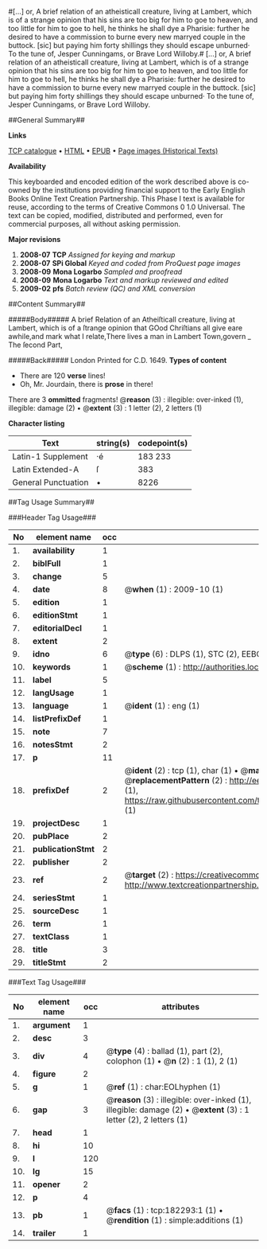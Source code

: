 #[...] or, A brief relation of an atheisticall creature, living at Lambert, which is of a strange opinion that his sins are too big for him to goe to heaven, and too little for him to goe to hell, he thinks he shall dye a Pharisie: further he desired to have a commission to burne every new marryed couple in the buttock. [sic] but paying him forty shillings they should escape unburned· To the tune of, Jesper Cunningams, or Brave Lord Willoby.#
[...] or, A brief relation of an atheisticall creature, living at Lambert, which is of a strange opinion that his sins are too big for him to goe to heaven, and too little for him to goe to hell, he thinks he shall dye a Pharisie: further he desired to have a commission to burne every new marryed couple in the buttock. [sic] but paying him forty shillings they should escape unburned· To the tune of, Jesper Cunningams, or Brave Lord Willoby.

##General Summary##

**Links**

[TCP catalogue](http://www.ota.ox.ac.uk/tcp/)  • 
[HTML](http://tei.it.ox.ac.uk/tcp/Texts-HTML/free/B01/B01782.html)  • 
[EPUB](http://tei.it.ox.ac.uk/tcp/Texts-EPUB/free/B01/B01782.epub) • 
[Page images (Historical Texts)](https://data.historicaltexts.jisc.ac.uk/view?pubId=eebo-99887568e&pageId=eebo-99887568e-182293-1)

**Availability**

This keyboarded and encoded edition of the
	       work described above is co-owned by the institutions
	       providing financial support to the Early English Books
	       Online Text Creation Partnership. This Phase I text is
	       available for reuse, according to the terms of Creative
	       Commons 0 1.0 Universal. The text can be copied,
	       modified, distributed and performed, even for
	       commercial purposes, all without asking permission.

**Major revisions**

1. __2008-07__ __TCP__ *Assigned for keying and markup*
1. __2008-07__ __SPi Global__ *Keyed and coded from ProQuest page images*
1. __2008-09__ __Mona Logarbo__ *Sampled and proofread*
1. __2008-09__ __Mona Logarbo__ *Text and markup reviewed and edited*
1. __2009-02__ __pfs__ *Batch review (QC) and XML conversion*

##Content Summary##

#####Body#####
A brief Relation of an Atheiſticall creature, living at Lambert, which is of a ſtrange opinion that GOod Chriſtians all give eare awhile,and mark what I relate,There lives a man in Lambert Town,govern
    _ The ſecond Part,

#####Back#####
London Printed for C.D. 1649.
**Types of content**

  * There are 120 **verse** lines!
  * Oh, Mr. Jourdain, there is **prose** in there!

There are 3 **ommitted** fragments! 
 @__reason__ (3) : illegible: over-inked (1), illegible: damage (2)  •  @__extent__ (3) : 1 letter (2), 2 letters (1)

**Character listing**


|Text|string(s)|codepoint(s)|
|---|---|---|
|Latin-1 Supplement|·é|183 233|
|Latin Extended-A|ſ|383|
|General Punctuation|•|8226|

##Tag Usage Summary##

###Header Tag Usage###

|No|element name|occ|attributes|
|---|---|---|---|
|1.|__availability__|1||
|2.|__biblFull__|1||
|3.|__change__|5||
|4.|__date__|8| @__when__ (1) : 2009-10 (1)|
|5.|__edition__|1||
|6.|__editionStmt__|1||
|7.|__editorialDecl__|1||
|8.|__extent__|2||
|9.|__idno__|6| @__type__ (6) : DLPS (1), STC (2), EEBO-CITATION (1), PROQUEST (1), VID (1)|
|10.|__keywords__|1| @__scheme__ (1) : http://authorities.loc.gov/ (1)|
|11.|__label__|5||
|12.|__langUsage__|1||
|13.|__language__|1| @__ident__ (1) : eng (1)|
|14.|__listPrefixDef__|1||
|15.|__note__|7||
|16.|__notesStmt__|2||
|17.|__p__|11||
|18.|__prefixDef__|2| @__ident__ (2) : tcp (1), char (1)  •  @__matchPattern__ (2) : ([0-9\-]+):([0-9IVX]+) (1), (.+) (1)  •  @__replacementPattern__ (2) : http://eebo.chadwyck.com/downloadtiff?vid=$1&page=$2 (1), https://raw.githubusercontent.com/textcreationpartnership/Texts/master/tcpchars.xml#$1 (1)|
|19.|__projectDesc__|1||
|20.|__pubPlace__|2||
|21.|__publicationStmt__|2||
|22.|__publisher__|2||
|23.|__ref__|2| @__target__ (2) : https://creativecommons.org/publicdomain/zero/1.0/ (1), http://www.textcreationpartnership.org/docs/. (1)|
|24.|__seriesStmt__|1||
|25.|__sourceDesc__|1||
|26.|__term__|1||
|27.|__textClass__|1||
|28.|__title__|3||
|29.|__titleStmt__|2||


###Text Tag Usage###

|No|element name|occ|attributes|
|---|---|---|---|
|1.|__argument__|1||
|2.|__desc__|3||
|3.|__div__|4| @__type__ (4) : ballad (1), part (2), colophon (1)  •  @__n__ (2) : 1 (1), 2 (1)|
|4.|__figure__|2||
|5.|__g__|1| @__ref__ (1) : char:EOLhyphen (1)|
|6.|__gap__|3| @__reason__ (3) : illegible: over-inked (1), illegible: damage (2)  •  @__extent__ (3) : 1 letter (2), 2 letters (1)|
|7.|__head__|1||
|8.|__hi__|10||
|9.|__l__|120||
|10.|__lg__|15||
|11.|__opener__|2||
|12.|__p__|4||
|13.|__pb__|1| @__facs__ (1) : tcp:182293:1 (1)  •  @__rendition__ (1) : simple:additions (1)|
|14.|__trailer__|1||
